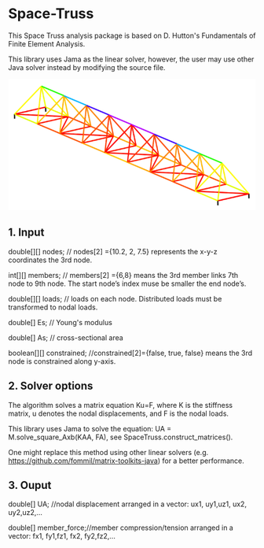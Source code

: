 # Space-Truss
This Space Truss analysis package is based on D. Hutton's Fundamentals of Finite Element Analysis. 

This library uses Jama as the linear solver, however, the user may use other Java solver instead by modifying the source file.


![alt text](color.png "Description goes here")

## 1. Input
double[][] nodes;  //  nodes[2] ={10.2, 2, 7.5} represents the x-y-z coordinates the 3rd node. 

int[][] members;   //  members[2] ={6,8} means the 3rd member links 7th node to 9th node. The start node’s index muse be smaller the end node’s.

double[][] loads;  // loads on each node. Distributed loads must be transformed to nodal loads.

double[] Es; // Young's modulus

double[] As; // cross-sectional area

boolean[][] constrained;    //constrained[2]={false, true, false} means the 3rd node is constrained along y-axis.

## 2. Solver options
The algorithm solves a matrix equation Ku=F, where K is the stiffness matrix, u denotes the nodal displacements, and F is the nodal loads.

This library uses Jama to solve the equation: UA = M.solve_square_Axb(KAA, FA), see SpaceTruss.construct_matrices(). 

One might replace this method using other linear solvers (e.g. https://github.com/fommil/matrix-toolkits-java) for a better performance.

## 3. Ouput

double[] UA;  //nodal displacement arranged in a vector: ux1, uy1,uz1, ux2, uy2,uz2,…

double[] member_force;//member compression/tension arranged in a vector: fx1, fy1,fz1, fx2, fy2,fz2,…